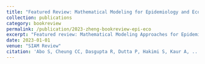 ```yaml
---
title: "Featured Review: Mathematical Modeling for Epidemiology and Ecology"
collection: publications
category: bookreview
permalink: /publication/2023-zheng-bookreview-epi-eco
excerpt: "Featured review: Mathematical Modeling Approaches for Epidemiology and Ecology."
date: 2023-01-01
venue: "SIAM Review"
citation: 'Abo S, Cheung CC, Dasgupta R, Dutta P, Hakimi S, Kaur A, ... , <b>Zheng K</b>. (2023). "Featured Review: Mathematical Modeling for Epidemiology and Ecology." <i>SIAM Rev</i>.'
---
```

